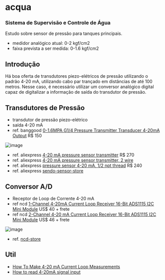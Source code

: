# acqua
### Sistema de Supervisão e Controle de Água

Estudo sobre sensor de pressão  para tanques principais.

- medidor analógico atual: 0-2 kgf/cm2
- faixa prevista a ser medida: 0-1.6 kgf/cm2

## Introdução

Há boa oferta de transdutores piezo-elétricos de pressão utilizando o padrão 4-20 mA, utilizando cabo par trançado em  distâncias de até 100 metros. Nesse caso, é necessário utilizar um conversor analógico digital capaz de digitalizar  a informação de saída do transdutor de pressão.

## Transdutores de Pressão

- transdutor de pressão piezo-elétrico
- saída 4-20 mA
- ref. banggood [0-1.6MPA G1/4 Pressure Transmitter Transducer 4-20mA Output](https://www.banggood.com/0-1_6MPA-G1-or-4-Pressure-Transmitter-Transducer-4-20mA-Output-For-Water-Gas-Oil-p-1802874.html) R$ 150

![image](https://imgaz3.staticbg.com/thumb/large/oaupload/banggood/images/E4/2A/72b186c2-423f-456d-a15c-8cfb353a24fd.jpg.webp)

- ref. aliexpress [4-20 mA pressure sensor transmitter](https://www.aliexpress.com/item/4000705950465.html) R$ 270
- ref. aliexpress [4-20 mA pressure sensor transmitter, 2 wire](https://www.aliexpress.com/item/32882512733.html)
- ref. aliexpress [pressure sensor 4-20 mA, 1/2 npt thread](https://www.aliexpress.com/item/32965084493.html) R$ 240
- ref. aliexpress [sendo-sensor-store](https://sendosensor.aliexpress.com/store/405814)

## Conversor A/D

- Receptor de Loop de Corrente 4-20 mA
- ref ncd [1-Channel 4-20mA Current Loop Receiver 16-Bit ADS1115 I2C Mini Module](https://store.ncd.io/product/1-channel-4-20-ma-current-loop-receiver-16-bit-ads1115-i2c-mini-module/) US$ 40 + frete
- ref ncd [2-Channel 4-20 mA Current Loop Receiver 16-Bit ADS1115 I2C Mini Module](https://store.ncd.io/product/2-channel-4-20-ma-current-loop-receiver-16-bit-ads1115-i2c-mini-module/) US$ 46 + frete

![image](https://media.ncd.io/sites/2/20180316140437/ADS1115_INA196_2C_11.png)

- ref. [ncd-store](https://store.ncd.io/?fwp_product_type=4-20ma-receiver&fwp_interface=i2c-interface)

## Util

- [How To Make 4-20 mA Current Loop Measurements](https://www.dataq.com/blog/data-acquisition/4-20-ma-current-loop-measurements/)
- [How to read 4-20mA signal input](https://www.raspberrypi.org/forums/viewtopic.php?t=82543)



